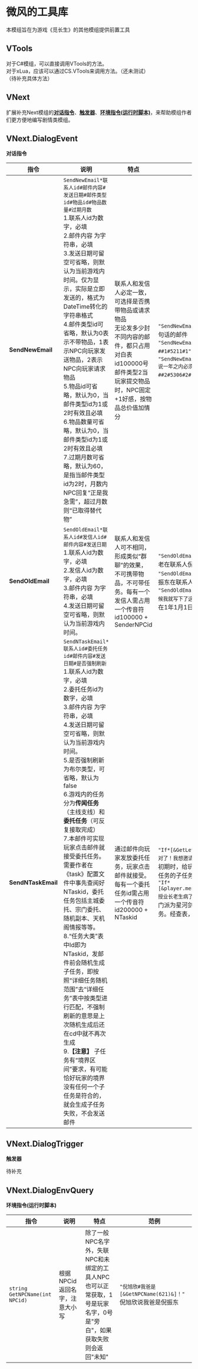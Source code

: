 # 微风的工具库
本模组旨在为游戏《觅长生》的其他模组提供前置工具

## VTools
对于C#模组，可以直接调用VTools的方法。<br>
对于xLua，应该可以通过CS.VTools来调用方法。（还未测试）<br>
（待补充具体方法）

## VNext
扩展补充Next模组的[**对话指令**](##VNext.DialogEvent "VNext.DialogEvent")、[**触发器**](##VNext.DialogTrigger "VNext.DialogTrigger")、[**环境指令(运行时脚本)**](##VNext.DialogEnvQuery "VNext.DialogEnvQuery")，来帮助模组作者们更方便地编写剧情类模组。

## VNext.DialogEvent
**对话指令**

|指令|说明|特点|范例|
|---|---|---|---|
| **SendNewEmail** | `SendNewEmail*联系人id#邮件内容#发送日期#邮件类型id#物品id#物品数量#过期月数` <br>1.联系人id为数字，必填 <br>2.邮件内容 为字符串，必填 <br>3.发送日期可留空可省略，则默认为当前游戏内时间。仅为显示，实际是立即发送的，格式为DateTime转化的字符串格式 <br>4.邮件类型id可省略，默认为0表示不带物品，1表示NPC向玩家发送物品，2表示NPC向玩家请求物品 <br>5.物品id可省略，默认为0，当邮件类型id为1或2时有效且必填 <br>6.物品数量可省略，默认为0，当邮件类型id为1或2时有效且必填 <br>7.过期月数可省略，默认为60，是指当邮件类型id为2时，月数内NPC回复“正是我急需”，超过月数则“已取得替代物”  | 联系人和发信人必定一致，可选择是否携带物品或请求物品 <br>无论发多少封不同内容的邮件，都只占用对白表id100000号  <br>邮件类型2当玩家提交物品时，NPC固定+1好感，按物品总价值加情分 | `"SendNewEmail*609#啊这。。（脸红）"` 倪旭欣发送一句话的邮件 <br>`"SendNewEmail*609#那个，我有东西要送给你##1#5211#1"` 倪旭欣发送带一个丹药物品的邮件 <br>`"SendNewEmail*615#兄弟，我撸铁时肌肉拉伤了，大夫说一年之内必须服用金刚铁骨丹，求帮忙啊！##2#5306#2#12"` 百里奇求丹药 |
| **SendOldEmail** | `SendOldEmail*联系人id#发信人id#邮件内容#发送日期` <br>1.联系人id为数字，必填 <br>2.发信人id为数字，必填 <br>3.邮件内容 为字符串，必填 <br>4.发送日期可留空可省略，则默认为当前游戏内时间。 | 联系人和发信人可不相同，形成类似“群聊”的效果，不可携带物品，不可带任务。每有一个发信人需占用一个传音符id100000 + SenderNPCid | `"SendOldEmail*609#2#你小子看上我们姑娘了吧？"` 魏老在联系人倪旭欣下发信 <br>`"SendOldEmail*609#621#小子你又皮痒了是吧？"` 倪振东在联系人倪旭欣下发信  <br>`"SendOldEmail*614#1646#宝贝女儿\r\n当你出生的时候我就写下了这封信#0001/01/01"` 林沐心展示她父亲在1年1月1日写的信 |
| **SendNTaskEmail** | `SendNTaskEmail*联系人id#委托任务id#邮件内容#发送日期#是否强制刷新` <br>1.联系人id为数字，必填 <br>2.委托任务id为数字，必填 <br>3.邮件内容 为字符串，必填 <br>4.发送日期可留空可省略，则默认为当前游戏内时间。 <br>5.是否强制刷新为布尔类型，可省略，默认为false <br>6.游戏内的任务分为**传闻任务**（主线支线）和**委托任务**（可反复接取完成） <br>7.本邮件可实现玩家点击邮件就接受委托任务。需要作者在《task》配置文件中事先查阅好NTaskid，委托任务包括主城委托、宗门委托、随机副本、天机阁情报等等。 <br>8.“任务大类”表中Id即为NTaskid，发邮件前会随机生成子任务，即按照“详细任务随机范围”去“详细任务”表中按类型进行匹配，不强制刷新的意思是上次随机生成后还在cd中就不再次生成 <br>9.**【注意】** 子任务有“境界区间”要求，有可能恰好玩家的境界没有任何一个子任务是符合的，就会生成子任务失败，不会发送邮件 | 通过邮件向玩家发放委托任务，玩家点击邮件就接受。每有一个委托任务id需占用一个传音符id200000 + NTaskid |`"If*[&GetLevel()>1&]#SendNTaskEmail*609#150#对了！我想邀请你一起去除妖！"` 当玩家境界高于练气初期时，给玩家发放“除妖”委托任务。经查表，此任务的子任务“境界区间”要求没有1级 <br>`"If*[&player.menPai==4&]#SendNTaskEmail*301#703#授业长老生病了，你能代替他去完成授业任务吗？"` 当玩家门派为星河剑派时，给玩家发放星河的授业长老任务。经查表，各门派长老任务id不同 |

## VNext.DialogTrigger
**触发器**

待补充

## VNext.DialogEnvQuery
**环境指令(运行时脚本)**

|指令|说明|特点|范例|
|---|---|---|---|
| `string GetNPCName(int NPCid)` | 根据NPCid返回名字，注意大小写 | 除了一般NPC名字外，失联NPC和未绑定的工具人NPC也可以正常获取，1号是玩家名字，0号是"旁白"，如果获取失败则会返回"未知" | `"倪旭欣#我爸是[&GetNPCName(621)&]！"` 倪旭欣说我爸是倪振东 |